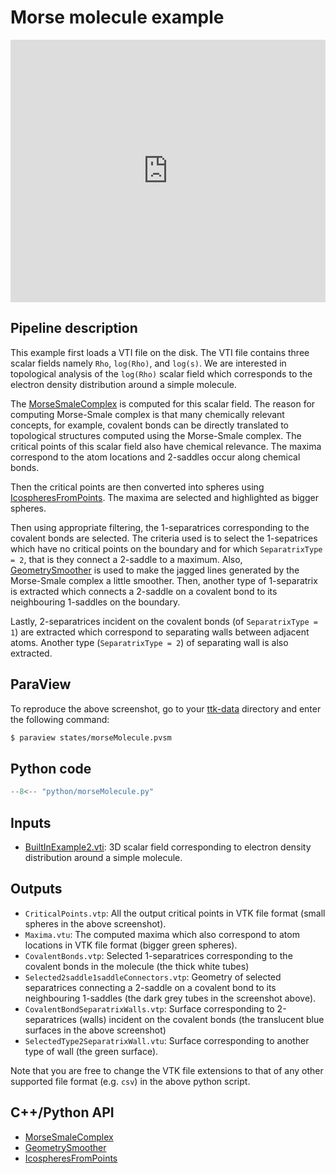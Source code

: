 # Morse molecule example

<!--[![Morse molecule example video tutorial](https://topology-tool-kit.github.io/img/gallery/morseMolecule.jpg)](https://youtu.be/Rdsfkb6SpK8)-->

<iframe width="100%" height="420"
src="https://www.youtube.com/embed/Rdsfkb6SpK8" frameborder="0"
allowfullscreen></iframe>

## Pipeline description
This example first loads a VTI file on the disk. The VTI file contains three scalar fields namely `Rho`, `log(Rho)`, and `log(s)`. We are interested in topological analysis of the `log(Rho)` scalar field which corresponds to the electron density distribution around a simple molecule. 

The [MorseSmaleComplex](https://topology-tool-kit.github.io/doc/html/classttkMorseSmaleComplex.html) is computed for this scalar field. The reason for computing Morse-Smale complex is that many chemically relevant concepts, for example, covalent bonds can be directly translated to topological structures computed using the Morse-Smale complex. The critical points of this scalar field also have chemical relevance. The maxima correspond to the atom locations and 2-saddles occur along chemical bonds. 

Then the critical points are then converted into spheres using [IcospheresFromPoints](https://topology-tool-kit.github.io/doc/html/classttkIcospheresFromPoints.html). The maxima are selected and highlighted as bigger spheres. 

Then using appropriate filtering, the 1-separatrices corresponding to the covalent bonds are selected. The criteria used is to select the 1-sepatrices which have no critical points on the boundary and for which `SeparatrixType = 2`, that is they connect a 2-saddle to a maximum. Also, [GeometrySmoother](https://topology-tool-kit.github.io/doc/html/classttkGeometrySmoother.html) is used to make the jagged lines generated by the Morse-Smale complex a little smoother. Then, another type of 1-separatrix is extracted which connects a 2-saddle on a covalent bond to its neighbouring 1-saddles on the boundary.

Lastly, 2-separatrices incident on the covalent bonds (of `SeparatrixType = 1`) are extracted which correspond to separating walls between adjacent atoms. Another type (`SeparatrixType = 2`) of separating wall is also extracted.

## ParaView
To reproduce the above screenshot, go to your [ttk-data](https://github.com/topology-tool-kit/ttk-data) directory and enter the following command:
``` bash
$ paraview states/morseMolecule.pvsm
```

## Python code

``` python  linenums="1"
--8<-- "python/morseMolecule.py"
```

## Inputs
- [BuiltInExample2.vti](https://github.com/topology-tool-kit/ttk-data/raw/dev/BuiltInExample2.vti): 3D scalar field corresponding to electron density distribution around a simple molecule.

## Outputs
- `CriticalPoints.vtp`: All the output critical points in VTK file format (small spheres in the above screenshot). 
- `Maxima.vtu`: The computed maxima which also correspond to atom locations in VTK file format (bigger green spheres).
- `CovalentBonds.vtp`: Selected 1-separatrices corresponding to the covalent bonds in the molecule (the thick white tubes)
- `Selected2saddle1saddleConnectors.vtp`: Geometry of selected separatrices connecting a 2-saddle on a covalent bond to its neighbouring 1-saddles (the dark grey tubes in the screenshot above). 
- `CovalentBondSeparatrixWalls.vtp`: Surface corresponding to 2-separatrices (walls) incident on the covalent bonds (the translucent blue surfaces in the above screenshot)
- `SelectedType2SeparatrixWall.vtu`: Surface corresponding to another type of wall (the green surface).

Note that you are free to change the VTK file extensions to that of any other supported file format (e.g. `csv`) in the above python script.


## C++/Python API
- [MorseSmaleComplex](https://topology-tool-kit.github.io/doc/html/classttkMorseSmaleComplex.html)
- [GeometrySmoother](https://topology-tool-kit.github.io/doc/html/classttkGeometrySmoother.html)
- [IcospheresFromPoints](https://topology-tool-kit.github.io/doc/html/classttkIcospheresFromPoints.html)

